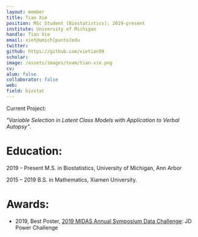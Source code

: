 ```yaml
---
layout: member
title: Tian Xie
position: MSc Student (Biostatistics); 2019-present
institute: University of Michigan
handle: Tian Xie
email: xiet@umich[punto]edu
twitter: 
github: https://github.com/xietian99
scholar: 
image: /assets/images/team/tian-xie.png
cv: 
alum: false
collaborator: false                               
web: 
field: biostat
---
```


Current Project:

*"Variable Selection in Latent Class Models with Application to Verbal Autopsy"*. 

# Education:

2019 – Present M.S. in Biostatistics, University of Michigan, Ann Arbor

2015 – 2019 B.S. in Mathematics, Xiamen University.


# Awards:

* 2019, Best Poster, [2019 MIDAS Annual Symposium Data Challenge](https://midas.umich.edu/2019-symposium/): JD Power Challenge

